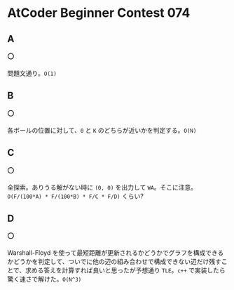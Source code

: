 # AtCoder Beginner Contest 074

## A

:o:

問題文通り。`O(1)`

## B

:o:

各ボールの位置に対して、`0` と `K` のどちらが近いかを判定する。`O(N)`

## C

:o:

全探索。ありうる解がない時に `(0, 0)` を出力して `WA`。そこに注意。`O(F/(100*A) * F/(100*B) * F/C * F/D)` くらい?

## D

:o:

Warshall-Floyd を使って最短距離が更新されるかどうかでグラフを構成できるかどうかを判定して、ついでに他の辺の組み合わせで構成できない辺だけ残すことで、求める答えを計算すれば良いと思ったが予想通り `TLE`。`c++` で実装したら驚く速さで解けた。`O(N^3)`
